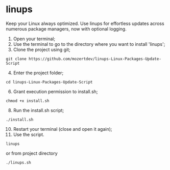 # linups
Keep your Linux always optimized. Use linups for effortless updates across numerous package managers, now with optional logging.

1) Open your terminal;
2) Use the terminal to go to the directory where you want to install 'linups';
3) Clone the project using git;
```
git clone https://github.com/mozertdev/linups-Linux-Packages-Update-Script
```
4) Enter the project folder;
```
cd linups-Linux-Packages-Update-Script
```
6) Grant execution permission to install.sh;
```
chmod +x install.sh
```
8) Run the install.sh script;
```
./install.sh
```
10) Restart your terminal (close and open it again);
12) Use the script.
```
linups
```
or from project directory
```
./linups.sh
```
